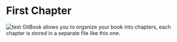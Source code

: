 # First Chapter

![test](https://avatars0.githubusercontent.com/u/7111340?v=4&s=400) GitBook allows you to organize your book into chapters, each chapter is stored in a separate file like this one.


